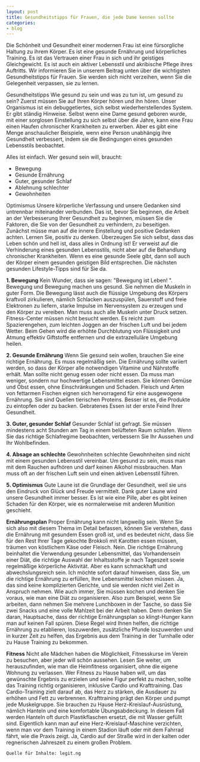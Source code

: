 ```yaml
---
layout: post
title: Gesundheitstipps für Frauen, die jede Dame kennen sollte
categories:
- blog
---
```


Die Schönheit und Gesundheit einer modernen Frau ist eine fürsorgliche Haltung zu ihrem Körper. Es ist eine gesunde Ernährung und körperliches Training. Es ist das Vertrauen einer Frau in sich und ihr geistiges Gleichgewicht. Es ist auch ein aktiver Lebensstil und akribische Pflege ihres Auftritts. Wir informieren Sie in unserem Beitrag unten über die wichtigsten Gesundheitstipps für Frauen. Sie werden sich nicht verzeihen, wenn Sie die Gelegenheit verpassen, sie zu lernen. 

Gesundheitstipps Wie gesund zu sein und was zu tun ist, um gesund zu sein? Zuerst müssen Sie auf Ihren Körper hören und ihn hören. Unser Organismus ist ein debuggetiertes, sich selbst wiederherstellendes System. Er gibt ständig Hinweise. Selbst wenn eine Dame gesund geboren wurde, mit einer sorglosen Einstellung zu sich selbst über die Jahre, kann eine Frau einen Haufen chronischer Krankheiten zu erwerben. Aber es gibt eine Menge anschaulicher Beispiele, wenn eine Person unabhängig ihre Gesundheit verbessert, indem sie die Bedingungen eines gesunden Lebensstils beobachtet.

Alles ist einfach. Wer gesund sein will, braucht: 
* Bewegung
* Gesunde Ernährung
* Guter, gesunder Schlaf
* Ablehnung schlechter
* Gewohnheiten

Optimismus Unsere körperliche Verfassung und unsere Gedanken sind untrennbar miteinander verbunden. Das ist, bevor Sie beginnen, die Arbeit an der Verbesserung Ihrer Gesundheit zu beginnen, müssen Sie die Faktoren, die Sie von der Gesundheit zu verhindern, zu beseitigen. Zunächst müsse man auf die innere Einstellung und positive Gedanken achten. Lernen Sie, positiv zu denken. Überzeugen Sie sich selbst, dass das Leben schön und hell ist, dass alles in Ordnung ist! Er verweist auf die Verhinderung eines gesunden Lebensstils, nicht aber auf die Behandlung chronischer Krankheiten. Wenn es eine gesunde Seele gibt, dann soll auch der Körper einem gesunden geistigen Bild entsprechen. Die nächsten gesunden Lifestyle-Tipps sind für Sie da. 

**1. Bewegung** Kein Wunder, dass sie sagen:  "Bewegung ist Leben! ". Bewegung und Bewegung machen uns gesund. Sie nehmen die Muskeln in guter Form. Die Bewegung lässt auch die flüssige Umgebung des Körpers kraftvoll zirkulieren, nämlich Schlacken auszuspülen, Sauerstoff und freie Elektronen zu liefern, starke Impulse im Nervensystem zu erzeugen und den Körper zu vereiben. Man muss auch alle Muskeln unter Druck setzen. Fitness-Center müssen nicht besucht werden. Es reicht zum Spazierengehen, zum leichten Joggen an der frischen Luft und bei jedem Wetter. Beim Gehen wird die erhöhte Durchblutung von Flüssigkeit und Atmung effektiv Giftstoffe entfernen und die extrazelluläre Umgebung heilen. 

**2. Gesunde Ernährung** Wenn Sie gesund sein wollen, brauchen Sie eine richtige Ernährung. Es muss regelmäßig sein. Die Ernährung sollte variiert werden, so dass der Körper alle notwendigen Vitamine und Nährstoffe erhält. Man sollte nicht genug essen oder nicht essen. Da muss man weniger, sondern nur hochwertige Lebensmittel essen. Sie können Gemüse und Obst essen, ohne Einschränkungen und Schaden. Fleisch und Arten von fettarmen Fischen eignen sich hervorragend für eine ausgewogene Ernährung. Sie sind Quellen tierischen Proteins. Besser ist es, die Produkte zu eintopfen oder zu backen. Gebratenes Essen ist der erste Feind Ihrer Gesundheit. 

**3. Guter, gesunder Schlaf** Gesunder Schlaf ist gefragt. Sie müssen mindestens acht Stunden am Tag in einem belüfteten Raum schlafen. Wenn Sie das richtige Schlafregime beobachten, verbessern Sie Ihr Aussehen und Ihr Wohlbefinden. 

**4. Absage an schlechte** Gewohnheiten schlechte Gewohnheiten sind nicht mit einem gesunden Lebensstil vereinbar. Um gesund zu sein, muss man mit dem Rauchen aufhören und darf keinen Alkohol missbrauchen. Man muss oft an der frischen Luft sein und einen aktiven Lebensstil führen.

**5. Optimismus** Gute Laune ist die Grundlage der Gesundheit, weil sie uns den Eindruck von Glück und Freude vermittelt. Dank guter Laune wird unsere Gesundheit immer besser. Es ist wie eine Pille, aber es gibt keinen Schaden für den Körper, wie es normalerweise mit anderen Munition geschieht. 

**Ernährungsplan** Proper Ernährung kann nicht langweilig sein. Wenn Sie sich also mit diesem Thema im Detail befassen, können Sie verstehen, dass die Ernährung mit gesundem Essen groß ist, und es bedeutet nicht, dass Sie für den Rest Ihrer Tage gekochte Brokkoli mit Karotten essen müssen, träumen von köstlichem Käse oder Fleisch. Nein. Die richtige Ernährung beinhaltet die Verwendung gesunder Lebensmittel, das Vorhandensein einer Diät, die richtige Auswahl der Inhaltsstoffe je nach Tageszeit sowie regelmäßige körperliche Aktivität. Aber es kann schmackhaft und abwechslungsreich sein. Ich möchte sofort darauf hinweisen, dass Sie, um die richtige Ernährung zu erfüllen, Ihre Lebensmittel kochen müssen. Ja, das sind keine komplizierten Gerichte, und sie werden nicht viel Zeit in Anspruch nehmen. Wie auch immer, Sie müssen kochen und denken Sie voraus, wie man eine Diät zu organisieren. Also zum Beispiel, wenn Sie arbeiten, dann nehmen Sie mehrere Lunchboxen in der Tasche, so dass Sie zwei Snacks und eine volle Mahlzeit bei der Arbeit haben. Denn denken Sie daran, Hauptsache, dass der richtige Ernährungsplan so klingt-Hunger kann man auf keinen Fall spüren. Diese Regel wird Ihnen helfen, die richtige Ernährung zu etablieren, loszuwerden, zusätzliche Pfunde loszuwerden und in kurzer Zeit zu helfen, das Ergebnis aus dem Training in der Turnhalle oder zu Hause Training zu bekommen. 

**Fitness** Nicht alle Mädchen haben die Möglichkeit, Fitnesskurse im Verein zu besuchen, aber jeder will schön aussehen. Lesen Sie weiter, um herauszufinden, wie man die Heimfitness organisiert, ohne die eigene Wohnung zu verlassen. Wer Fitness zu Hause haben will, um das gewünschte Ergebnis zu erzielen und seine Figur perfekt zu machen, sollte das Training richtig organisieren, inklusive Cardio und Krafttraining. Das Cardio-Training zielt darauf ab, das Herz zu stärken, die Ausdauer zu erhöhen und Fett zu verbrennen. Krafttraining prägt den Körper und pumpt jede Muskelgruppe. Sie brauchen zu Hause Herz-Kreislauf-Ausrüstung, nämlich Hanteln und eine komfortable Übungsabdeckung. In diesem Fall werden Hanteln oft durch Plastikflaschen ersetzt, die mit Wasser gefüllt sind. Eigentlich kann man auf eine Herz-Kreislauf-Maschine verzichten, wenn man vor dem Training in einem Stadion läuft oder mit dem Fahrrad fährt, wie die Praxis zeigt. Ja, Cardio auf der Straße wird in der kalten oder regnerischen Jahreszeit zu einem großen Problem. 


```Quelle für Inhalte: legit.ng```
